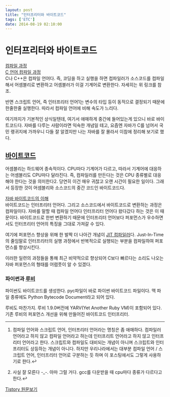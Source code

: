 ```yaml
---
layout: post
title: "인터프리터와 바이트코드"
tags: ['ETC']
date: 2014-08-19 02:10:00
---
```

# 인터프리터와 바이트코드

[컴파일 과정](http://shinluckyarchive.tistory.com/285)  
[C 언어 컴파일 과정](http://linuxism.tistory.com/98)  
C나 C++은 컴파일 언어다. 즉, 코딩을 하고 실행을 하면 컴파일러가 소스코드를 컴파일해서 어셈블리로 변환하고 어셈블러가 이걸 기계어로 변환한다. 자세히는 위 링크를 참조.

반면 스크립트 언어, 즉 인터프리터 언어1는 변수의 타입 등이 동적으로 결정되기 때문에 한줄한줄 실행한다. 따라서 컴파일 언어에 비해 속도가 느리다.

여기까지가 기본적인 상식일텐데, 여기서 애매하게 중간에 들어있는게 있으니 바로 바이트코드다. 자바를 다루는 사람이라면 익숙한 개념일 테고, 요즘엔 자바가 C를 넘어서 국민 랭귀지에 가까우니 다들 잘 알겠지만 나는 자바를 잘 몰라서 이참에 정리해 보기로 했다.

## [바이트코드](http://ko.wikipedia.org/wiki/%EB%B0%94%EC%9D%B4%ED%8A%B8%EC%BD%94%EB%93%9C)

어셈블리는 하드웨어 종속적이다. CPU마다 기계어가 다르고, 따라서 기계어에 대응하는 어셈블리도 CPU마다 달라진다. 즉, 컴파일러를 만든다는 것은 CPU 종류별로 대응해야 한다는 것을 의미한다2. 당연히 이건 매우 귀찮고 오랜 시간이 필요한 일이다. 그래서 등장한 것이 어셈블리와 소스코드의 중간 코드인 바이트코드다. 

[자바 바이트코드의 이해](http://www.isfull.com/bbs/board.php?bo_table=tb02&wr_id=3)  
바이트코드는 인터프리터 언어다. 그리고 소스코드에서 바이트코드로 변환하는 과정은 컴파일이다. 자바를 말할 때 컴파일 언어다 인터프리터 언어다 왔다갔다 하는 것은 이 때문이다. 바이트코드로 한번 변환하기 때문에 인터프리터 언어보다 퍼포먼스가 우수하면서도 인터프리터 언어의 특징을 그대로 가져갈 수 있다. 

여기에 퍼포먼스 향상을 위해 한 발짝 더 나아간 개념이 [JIT 컴파일러](http://www.terms.co.kr/JITcompiler.htm)다. Just-In-Time의 줄임말로 인터프리터의 실행 과정에서 반복적으로 실행되는 부분을 컴파일하여 퍼포먼스를 향상시킨다.

이러한 일련의 과정들을 통해 최근 비약적으로 향상되어 C보다 빠르다는 소리도 나오는 자바 퍼포먼스의 형태를 어렴풋이 알 수 있겠다.

### 파이썬과 [루비](http://ko.wikipedia.org/wiki/%EB%A3%A8%EB%B9%84_\(%ED%94%84%EB%A1%9C%EA%B7%B8%EB%9E%98%EB%B0%8D_%EC%96%B8%EC%96%B4\))

파이썬도 바이트코드를 생성한다. pyc파일이 바로 파이썬 바이트코드 파일이다. 맥 파일 종류에도 Python Bytecode Document라고 되어 있다.

루비도 마찬가지. 루비 1.9.0버전에 YARV(Yet Another Ruby VM)이 포함되어 있다. 기존 루비의 퍼포먼스 개선을 위해 만들어진 바이트코드 인터프리터.

* * *

  1. 컴파일 언어와 스크립트 언어, 인터프리터 언어라는 명칭은 좀 애매하다. 컴파일러 언어라고 하지 않고 컴파일 언어라고 하는데 인터프리트 언어라고 하지 않고 인터프리터 언어라고 한다. 스크립트와 컴파일도 대비되는 개념이 아니며 스크립트와 인터프리터도 상등하는 개념이 아니다. 하지만 우리나라에서는 대부분 컴파일 언어 / 스크립트 언어, 인터프리터 언어로 구분하는 듯 하며 이 포스팅에서도 그렇게 사용하기로 한다.↩

  2. 사실 잘 모른다 -_-. 아마 그럴 거다. gcc를 다운받을 때 cpu마다 종류가 다르다고 한다.↩


[Tistory 원문보기](http://khanrc.tistory.com/24)
